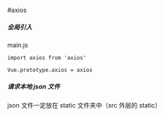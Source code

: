 #axios

##### 全局引入

main.js

```
import axios from 'axios'

Vue.prototype.axios = axios
```

##### 请求本地 json 文件

json 文件一定放在 static 文件夹中（src 外层的 static）
